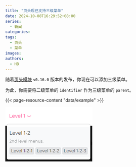 ```yaml
---
title: "页头现已支持三级菜单"
date: 2024-10-08T16:29:52+08:00
series:
  - 新闻
categories:
tags:
  - 页头
  - 菜单
images:
authors:
  - HB
---
```


随着[页头模块](/modules/header) `v0.16.0` 版本的发布，你现在可以添加三级菜单。

<!--more-->

为此，你需要将二级菜单的 `identifier` 作为三级菜单的 `parent`。

{{< page-resource-content "data/example" >}}

![页头三级菜单实例](example.png#center)
